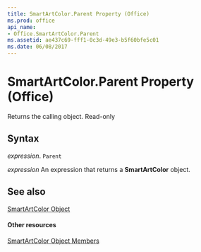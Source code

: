 ```yaml
---
title: SmartArtColor.Parent Property (Office)
ms.prod: office
api_name:
- Office.SmartArtColor.Parent
ms.assetid: ae437c69-fff1-0c3d-49e3-b5f60bfe5c01
ms.date: 06/08/2017
---
```



# SmartArtColor.Parent Property (Office)

Returns the calling object. Read-only


## Syntax

 _expression_. `Parent`

 _expression_ An expression that returns a **SmartArtColor** object.


## See also


[SmartArtColor Object](smartartcolor-object-office.md)
#### Other resources


[SmartArtColor Object Members](smartartcolor-members-office.md)

